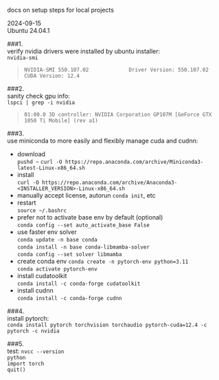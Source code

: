 docs on setup steps for local projects      

2024-09-15  
Ubuntu 24.04.1  

###1.  
verify nvidia drivers were installed by ubuntu installer:  
`nvidia-smi`  
> `NVIDIA-SMI 550.107.02             Driver Version: 550.107.02     CUDA Version: 12.4`  

###2.  
sanity check gpu info:  
`lspci | grep -i nvidia`  
> `01:00.0 3D controller: NVIDIA Corporation GP107M [GeForce GTX 1050 Ti Mobile] (rev a1)`  

###3.  
use miniconda to more easily and flexibly manage cuda and cudnn:  
- download  
`pushd ~`
`curl -O https://repo.anaconda.com/archive/Miniconda3-latest-Linux-x86_64.sh`  
- install  
`curl -O https://repo.anaconda.com/archive/Anaconda3-<INSTALLER_VERSION>-Linux-x86_64.sh`  
- manually accept license, autorun `conda init`, etc  
- restart  
`source ~/.bashrc`  
- prefer not to activate base env by default (optional)  
`conda config --set auto_activate_base False` 
- use faster env solver  
`conda update -n base conda`  
`conda install -n base conda-libmamba-solver`  
`conda config --set solver libmamba`   
- create conda env
`conda create -n pytorch-env python=3.11`  
`conda activate pytorch-env`  
- install cudatoolkit  
`conda install -c conda-forge cudatoolkit`
- install cudnn  
`conda install -c conda-forge cudnn`  

###4.  
install pytorch:  
`conda install pytorch torchvision torchaudio pytorch-cuda=12.4 -c pytorch -c nvidia`  

###5.  
test:
`nvcc --version`  
`python`  
`import torch`  
`quit()`